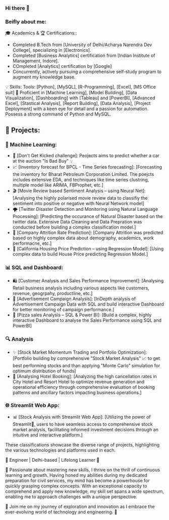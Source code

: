 ### Hi there 👋

<!--
**AnkitBaliyan1/AnkitBaliyan1** is a ✨ _special_ ✨ repository because its `README.md` (this file) appears on your GitHub profile.

Here are some ideas to get you started:

- 🔭 I’m currently working on ...
- 🌱 I’m currently learning ...
- 👯 I’m looking to collaborate on ...
- 🤔 I’m looking for help with ...
- 💬 Ask me about ...
- 📫 How to reach me: ...
- 😄 Pronouns: ...
- ⚡ Fun fact: ...
-->


### Beifly about me:


🎓 Academics & 🏆 Certifications::
- Completed B.Tech from [University of Delhi/Acharya Narendra Dev College], specializing in [Electronics]. 
- Completed [Business Analytics]  certification from [Indian Institute of Management, Indore].
- COmpleted [Analytics] certification by [Google]
- Concurrently, actively pursuing a comprehensive self-study program to augment my knowledge base.

💡 Skills:
Tools: [Python], [MySQL], [R-Programming], [Excel], [MS Office suit] 
🚀 Proficient in [Machine Learning], [Model Building], [Data Visualization], [Dashboarding] with [Tableau] and [PowerBI], [Advanced Excel], [Stastical Analysis], [Report Building], [Data Analysis], [Project Deployment] with a keen eye for detail and a passion for automation. Possess a strong command of Python and MySQL.

## 🔬 Projects:

### 🤖 Machine Learning:
- 🚗 [Don't Get Kicked challenge]: Peojects aims to predict whether a car at the auction "Is Bad Buy" 💡 
- 📈 [Inventory forecast for BPCL - Time Series forecasting]: [Forecasting the inventory for Bharat Petroleum Corporation Limited. The poejcts includes extensive EDA, and techniques like time series clustring, multiple model like ARIMA, FBProphet, etc.]
- 🎬 [Movie Review based Sentiment Analysis – using Neural Net]: [Analysing the highly polarised movie review data to classifiy the sentiment into positive or negative with Neural Network model]
- 🌪️ [Twitter Disaster Detection and Monitoring using Natural Language Processing]: [Predicting the occurance of Natural Disaster based on the twitter data. Extensive Data Cleaning and Data Prepration was conducted before building a complex classification model.]
- 💼 [Company Attrition Rate Prediction]: [Company Attrition was predicted based on highly complex data about demography, academics, work performacne, etc.]
- 🏡 [California Housing Price Prediction – using Regression Model]: [Using complex data to build House Price predicting Regression Model.]

### 📊 SQL and Dashboard:
- 🛍️ [Customer Analysis and Sales Performance Improvement]: [Analysing Retail business analysis including various aspects like customers, revenue, geogrpahy, productline, etc.]
- 📢 [Advertisement Campaign Analysis]: [InDepth analysis of Advertisement Campaign Data with SQL and build interactive Dashboard for better monitoring of campaign performance.]
- 🍕 [Pizza sales Analysis – SQL & Power BI]: [Build a complex, highly interactive Dashboard to analyse the Sales Performance using SQL and PowerBI]

### 🔍 Analysis
- ✨ [Stock Market Momentum Trading and Portfolio Optimization]: [Portfolio building by comprehensive "Stock Market Analysis" 📈 to get best performing stocks and than applying "Monte Carlo" simulation for optimum distribution of funds]
- 🏨 [Analysing Hotel Booking]: [Analyzing the high cancellation rates in City Hotel and Resort Hotel to optimize revenue generation and operational efficiency through comprehensive evaluation of booking patterns and ancillary factors impacting business operations.]

### 🌐 Streamlit Web App:
- 📊 [Stock Analysis with Streamlit Web App]: [Utilizing the power of Streamlit📡, users to have seamless access to comprehensive stock market analysis, facilitating informed investment decisions through an intuitive and interactive platform.]


These classifications showcase the diverse range of projects, highlighting the various technologies and platforms used in each.


👋 Engineer | Delhi-based | Lifelong Learner 🌱

🔭 Passionate about mastering new skills, I thrive on the thrill of continuous learning and growth. Having honed my abilities during my dedicated preparation for civil services, my mind has become a powerhouse for quickly grasping complex concepts. With an exceptional capacity to comprehend and apply new knowledge, my skill set spans a wide spectrum, enabling me to approach challenges with a unique perspective.


🚀 Join me on my journey of exploration and innovation as I embrace the ever-evolving world of technology and engineering. 🌟





